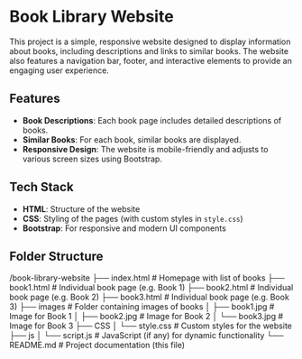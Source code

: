 # Book Library Website

This project is a simple, responsive website designed to display information about books, including descriptions and links to similar books. The website also features a navigation bar, footer, and interactive elements to provide an engaging user experience.

## Features

- **Book Descriptions**: Each book page includes detailed descriptions of books.
- **Similar Books**: For each book, similar books are displayed.
- **Responsive Design**: The website is mobile-friendly and adjusts to various screen sizes using Bootstrap.

## Tech Stack

- **HTML**: Structure of the website
- **CSS**: Styling of the pages (with custom styles in `style.css`)
- **Bootstrap**: For responsive and modern UI components

## Folder Structure
/book-library-website ├── index.html # Homepage with list of books ├── book1.html # Individual book page (e.g. Book 1) ├── book2.html # Individual book page (e.g. Book 2) ├── book3.html # Individual book page (e.g. Book 3) ├── images # Folder containing images of books │ ├── book1.jpg # Image for Book 1 │ ├── book2.jpg # Image for Book 2 │ └── book3.jpg # Image for Book 3 ├── CSS │ └── style.css # Custom styles for the website ├── js │ └── script.js # JavaScript (if any) for dynamic functionality └── README.md # Project documentation (this file)

